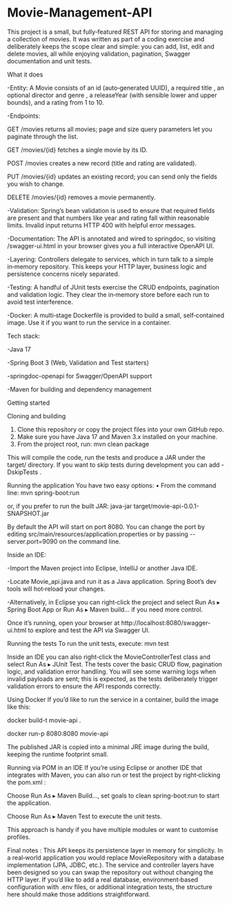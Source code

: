 # Movie-Management-API
This project is a small, but fully‑featured REST API for storing and managing a collection of movies. It was  written as part of a coding exercise and deliberately keeps the scope clear and simple: you can add, list, edit  and delete movies, all while enjoying validation, pagination, Swagger documentation and unit tests. 

 What it does

-Entity: A Movie consists of an id (auto‑generated UUID), a required title , an optional director and genre , a releaseYear (with sensible lower and upper bounds), and a rating from 1 to 10.

-Endpoints:

 GET /movies returns all movies; page and size query parameters let you paginate through the list.
 
 GET /movies/{id} fetches a single movie by its ID.
 
 POST /movies creates a new record (title and rating are validated).
 
 PUT /movies/{id} updates an existing record; you can send only the fields you wish to change.
 
 DELETE /movies/{id} removes a movie permanently.

-Validation: Spring’s bean validation is used to ensure that required fields are present and that numbers like year and rating fall within reasonable limits. Invalid input returns HTTP 400 with helpful error messages.

-Documentation: The API is annotated and wired to springdoc, so visiting /swagger-ui.html in your browser gives you a full interactive OpenAPI UI.

-Layering: Controllers delegate to services, which in turn talk to a simple in‑memory repository. This keeps your HTTP layer, business logic and persistence concerns nicely separated.

-Testing: A handful of JUnit tests exercise the CRUD endpoints, pagination and validation logic. They clear the in‑memory store before each run to avoid test interference.

-Docker: A multi‑stage Dockerfile is provided to build a small, self‑contained image. Use it if you want to run the service in a container.
 
Tech stack:

-Java 17

-Spring Boot 3 (Web, Validation and Test starters)

-springdoc-openapi for Swagger/OpenAPI support

-Maven for building and dependency management
 
 Getting started

 Cloning and building 
   1. Clone this repository or copy the project files into your own GitHub repo.
   2. Make sure you have Java 17 and Maven 3.x installed on your machine.
   3. From the project root, run: mvn clean package
 
 This will compile the code, run the tests and produce a JAR under the  target/ directory. If you want to skip tests during development you can add -DskipTests .

 
 Running the application
 You have two easy options:
 • From the command line:
 mvn spring-boot:run

 or, if you prefer to run the built JAR:
 java-jar target/movie-api-0.0.1-SNAPSHOT.jar

 By default the API will start on port 8080. You can change the port by editing src/main/resources/application.properties or by passing --server.port=9090 on the command line.
 
Inside an IDE:
 
 -Import the Maven project into Eclipse, IntelliJ or another Java IDE.
 
 -Locate Movie_api.java and run it as a Java application. Spring Boot’s dev tools will hot‑reload your changes.
 
 -Alternatively, in Eclipse you can right‑click the project and select Run As ▸ Spring Boot App or Run As ▸ Maven build… if you need more control.
 
 Once it’s running, open your browser at  http://localhost:8080/swagger-ui.html to explore and test the API via Swagger UI. 
 
 Running the tests
 To run the unit tests, execute:
 mvn test

 Inside an IDE you can also right‑click the MovieControllerTest class and select Run As ▸ JUnit Test.
 The tests cover the basic CRUD flow, pagination logic, and validation error handling. You will see some
 warning logs when invalid payloads are sent; this is expected, as the tests deliberately trigger validation
 errors to ensure the API responds correctly.
 
Using Docker
 If you’d like to run the service in a container, build the image like this: 
 
 docker build-t movie-api .
 
 docker run-p 8080:8080 movie-api
 
 The published JAR is copied into a minimal JRE image during the build, keeping the runtime footprint small.
 
 
 Running via POM in an IDE
 If you’re using Eclipse or another IDE that integrates with Maven, you can also run or test the project by
 right‑clicking the pom.xml :
 
Choose Run As ▸ Maven Build…, set goals to clean spring-boot:run to start the application.

Choose Run As ▸ Maven Test to execute the unit tests.

This approach is handy if you have multiple modules or want to customise profiles.
 
 Final notes : 
 This API keeps its persistence layer in memory for simplicity. In a real‑world application you would replace MovieRepository with a database implementation (JPA, JDBC, etc.). The service and controller layers have been designed so you can swap the repository out without changing the HTTP layer. If you’d like to add a real database, environment‑based configuration with .env files, or additional integration tests, the structure here should make those additions straightforward. 


